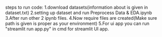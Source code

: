 steps to run code:
1.download datasets(information about is given in dataset.txt)
2.setting up dataset and run Preprocess Data & EDA.ipynb
3.After run other 2 ipynb files.
4.Now require files are created(Make sure path is given is proper as your environment)
5.For ui app you can run "streamlit run app.py" in cmd for streamlit UI app.
